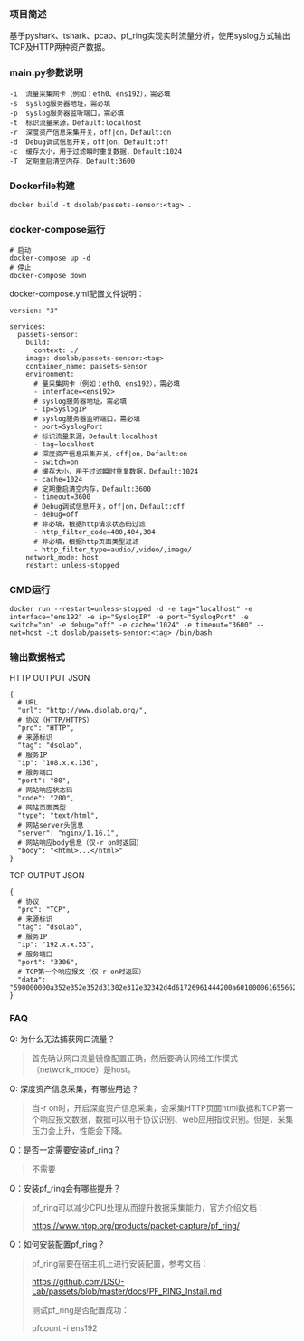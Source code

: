 ### 项目简述

基于pyshark、tshark、pcap、pf_ring实现实时流量分析，使用syslog方式输出TCP及HTTP两种资产数据。

### main.py参数说明

```
-i  流量采集网卡（例如：eth0、ens192），需必填
-s  syslog服务器地址，需必填
-p  syslog服务器监听端口，需必填
-t  标识流量来源，Default:localhost
-r  深度资产信息采集开关，off|on，Default:on
-d  Debug调试信息开关，off|on，Default:off
-c  缓存大小，用于过滤瞬时重复数据，Default:1024
-T  定期重启清空内存，Default:3600
```

### Dockerfile构建

```
docker build -t dsolab/passets-sensor:<tag> .
```

### docker-compose运行

```
# 启动
docker-compose up -d
# 停止
docker-compose down
```

docker-compose.yml配置文件说明：

```
version: "3"

services:
  passets-sensor:
    build:
      context: ./
    image: dsolab/passets-sensor:<tag>
    container_name: passets-sensor
    environment:
      # 量采集网卡（例如：eth0、ens192），需必填
      - interface=<ens192>
      # syslog服务器地址，需必填
      - ip=SyslogIP
      # syslog服务器监听端口，需必填
      - port=SyslogPort
      # 标识流量来源，Default:localhost
      - tag=localhost
      # 深度资产信息采集开关，off|on，Default:on
      - switch=on
      # 缓存大小，用于过滤瞬时重复数据，Default:1024
      - cache=1024
      # 定期重启清空内存，Default:3600
      - timeout=3600
      # Debug调试信息开关，off|on，Default:off
      - debug=off
      # 非必填，根据http请求状态码过滤
      - http_filter_code=400,404,304
      # 非必填，根据http页面类型过滤
      - http_filter_type=audio/,video/,image/
    network_mode: host
    restart: unless-stopped
```

### CMD运行

```
docker run --restart=unless-stopped -d -e tag="localhost" -e interface="ens192" -e ip="SyslogIP" -e port="SyslogPort" -e switch="on" -e debug="off" -e cache="1024" -e timeout="3600" --net=host -it doslab/passets-sensor:<tag> /bin/bash
```

### 输出数据格式

HTTP OUTPUT JSON

```
{
  # URL
  "url": "http://www.dsolab.org/",    
  # 协议（HTTP/HTTPS）
  "pro": "HTTP",
  # 来源标识
  "tag": "dsolab",      
  # 服务IP 
  "ip": "108.x.x.136",    
  # 服务端口
  "port": "80",   
  # 网站响应状态码
  "code": "200",    
  # 网站页面类型
  "type": "text/html",        
  # 网站server头信息
  "server": "nginx/1.16.1", 
  # 网站响应body信息（仅-r on时返回）
  "body": "<html>...</html>"                    
}
```

TCP OUTPUT JSON

```
{
  # 协议
  "pro": "TCP",      
  # 来源标识
  "tag": "dsolab",    
  # 服务IP
  "ip": "192.x.x.53", 
  # 服务端口
  "port": "3306",     
  # TCP第一个响应报文（仅-r on时返回）
  "data": "590000000a352e352e352d31302e312e32342d4d61726961444200a601000061655662665b776200fff72102003fa015000000000000000000006451474f396b345e5f40614a006d7973716c5f6e61746976655f70617373776f726400"                                     
}
```

### FAQ

Q: 为什么无法捕获网口流量？

> 首先确认网口流量镜像配置正确，然后要确认网络工作模式（network_mode）是host。

Q: 深度资产信息采集，有哪些用途？

> 当-r on时，开启深度资产信息采集，会采集HTTP页面html数据和TCP第一个响应报文数据，数据可以用于协议识别、web应用指纹识别。但是，采集压力会上升，性能会下降。

Q：是否一定需要安装pf_ring？

> 不需要

Q：安装pf_ring会有哪些提升？

> pf_ring可以减少CPU处理从而提升数据采集能力，官方介绍文档：
>
> <https://www.ntop.org/products/packet-capture/pf_ring/>

Q：如何安装配置pf_ring？

> pf_ring需要在宿主机上进行安装配置，参考文档：
>
>  https://github.com/DSO-Lab/passets/blob/master/docs/PF_RING_Install.md 
>
> 测试pf_ring是否配置成功：
>
> pfcount -i ens192


